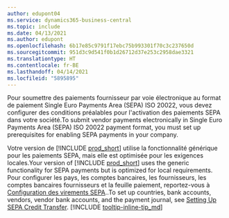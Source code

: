 ```yaml
---
author: edupont04
ms.service: dynamics365-business-central
ms.topic: include
ms.date: 04/13/2021
ms.author: edupont
ms.openlocfilehash: 6b17e85c9791f17ebc75b993301f70c3c237650d
ms.sourcegitcommit: 951d3c9d541f0b1d26712d37e253c2958dae3321
ms.translationtype: HT
ms.contentlocale: fr-BE
ms.lasthandoff: 04/14/2021
ms.locfileid: "5895895"
---
```

<span data-ttu-id="7febd-101">Pour soumettre des paiements fournisseur par voie électronique au format de paiement Single Euro Payments Area (SEPA) ISO 20022, vous devez configurer des conditions préalables pour l'activation des paiements SEPA dans votre société.</span><span class="sxs-lookup"><span data-stu-id="7febd-101">To submit vendor payments electronically in Single Euro Payments Area (SEPA) ISO 20022 payment format, you must set up prerequisites for enabling SEPA payments in your company.</span></span>  

<span data-ttu-id="7febd-102">Votre version de [!INCLUDE [prod_short](../../../includes/prod_short.md)] utilise la fonctionnalité générique pour les paiements SEPA, mais elle est optimisée pour les exigences locales.</span><span class="sxs-lookup"><span data-stu-id="7febd-102">Your version of [!INCLUDE [prod_short](../../../includes/prod_short.md)] uses the generic functionality for SEPA payments but is optimized for local requirements.</span></span> <span data-ttu-id="7febd-103">Pour configurer les pays, les comptes bancaires, les fournisseurs, les comptes bancaires fournisseurs et la feuille paiement, reportez-vous à [Configuration des virements SEPA](../../../finance-make-payments-with-bank-data-conversion-service-or-sepa-credit-transfer.md#setting-up-sepa-credit-transfer)..</span><span class="sxs-lookup"><span data-stu-id="7febd-103">To set up countries, bank accounts, vendors, vendor bank accounts, and the payment journal, see [Setting Up SEPA Credit Transfer](../../../finance-make-payments-with-bank-data-conversion-service-or-sepa-credit-transfer.md#setting-up-sepa-credit-transfer).</span></span> [!INCLUDE [tooltip-inline-tip_md](../../../includes/tooltip-inline-tip_md.md)]
